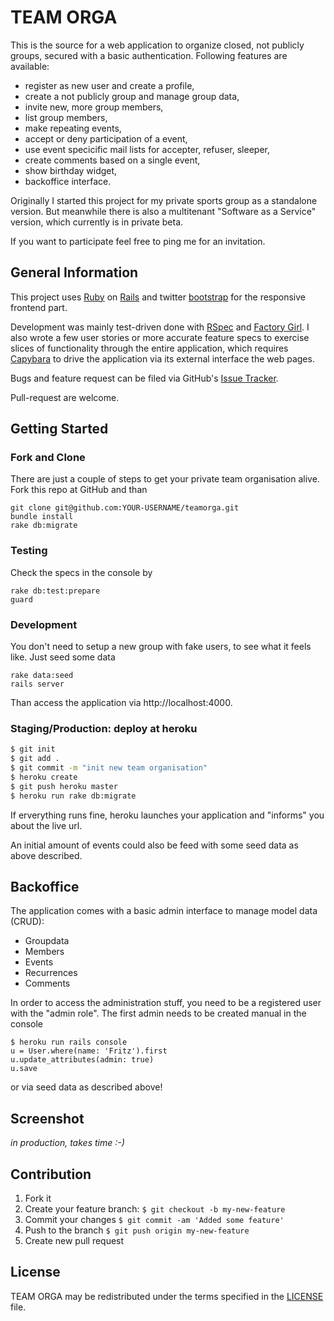 # TEAM ORGA
This is the source for a web application to organize closed, not publicly
groups, secured with a basic authentication. Following features are available:

* register as new user and create a profile,
* create a not publicly group and manage group data,
* invite new, more group members,
* list group members,
* make repeating events,
* accept or deny participation of a event,
* use event specicific mail lists for accepter, refuser, sleeper,
* create comments based on a single event,
* show birthday widget,
* backoffice interface.

Originally I started this project for my private sports group as a standalone
version. But meanwhile there is also a multitenant "Software as a Service"
version, which currently is in private beta.

If you want to participate feel free to ping me for an invitation.

## General Information
This project uses [Ruby](http://ruby-lang.org) on
[Rails](http://rubyonrails.org) and twitter
[bootstrap](https://github.com/twitter/bootstrap) for the responsive frontend
part.

Development was mainly test-driven done with
[RSpec](https://www.relishapp.com/rspec/) and [Factory
Girl](https://github.com/thoughtbot/factory_girl). I also wrote a few user
stories or more accurate feature specs to exercise slices of functionality
through the entire application, which requires
[Capybara](https://github.com/jnicklas/capybara) to drive the application via
its external interface the web pages.

Bugs and feature request can be filed via GitHub's [Issue
Tracker](https://github.com/netzfisch/teamorga/issues).

Pull-request are welcome.

## Getting Started
### Fork and Clone
There are just a couple of steps to get your private team organisation alive.
Fork this repo at GitHub and than

    git clone git@github.com:YOUR-USERNAME/teamorga.git
    bundle install
    rake db:migrate

### Testing
Check the specs in the console by

    rake db:test:prepare
    guard

### Development
You don't need to setup a new group with fake users, to see what it feels like.
Just seed some data

    rake data:seed
    rails server
    
Than access the application via http://localhost:4000.

### Staging/Production: deploy at heroku
```sh
$ git init
$ git add .
$ git commit -m "init new team organisation"
$ heroku create
$ git push heroku master
$ heroku run rake db:migrate
```

If erverything runs fine, heroku launches your application and "informs" you
about the live url. 

An initial amount of events could also be feed with some seed data as above
described.

## Backoffice
The application comes with a basic admin interface to manage model data (CRUD):

* Groupdata
* Members
* Events
* Recurrences
* Comments

In order to access the administration stuff, you need to be a registered user
with the "admin role". The first admin needs to be created manual in the console

    $ heroku run rails console
    u = User.where(name: 'Fritz').first
    u.update_attributes(admin: true)
    u.save

or via seed data as described above! 

## Screenshot

_in production, takes time :-)_

## Contribution

1. Fork it
2. Create your feature branch: `$ git checkout -b my-new-feature`
3. Commit your changes `$ git commit -am 'Added some feature'`
4. Push to the branch `$ git push origin my-new-feature`
5. Create new pull request

## License

TEAM ORGA may be redistributed under the terms specified in the
[LICENSE](LICENSE) file.
